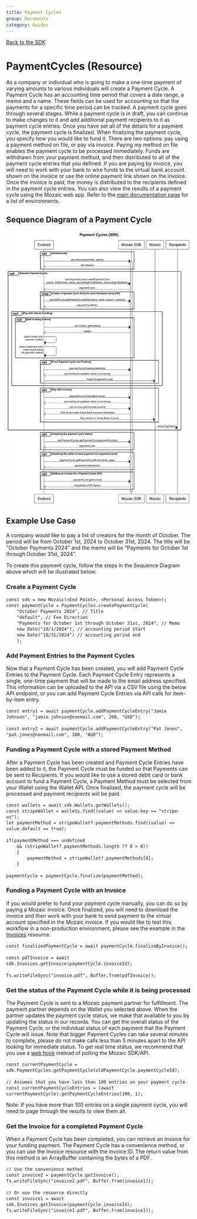 ```yaml
---
title: Payment Cycles
group: Documents
category: Guides
---
```


[Back to the SDK](../index.md)

# PaymentCycles (Resource)
As a company or individual who is going to make a one-time payment of varying amounts to various individuals will create a Payment Cycle. A Payment Cycle has an accounting time period that covers a date range, a memo and a name. These fields can be used for accounting so that the payments for a specific time period can be tracked. A payment cycle goes through several stages. While a payment cycle is in draft, you can continue to make changes to it and add additional payment recipients to it as payment cycle entries. Once you have set all of the details for a payment cycle, the payment cycle is finalized. When finalizing the payment cycle, you specify how you would like to fund it. There are two options: pay using a payment method on file, or pay via invoice. Paying my method on file enables the payment cycle to be processed immediately. Funds are withdrawn from your payment method, and then distributed to all of the payment cycle entries that you defined. If you are paying by invoice, you will need to work with your bank to wire funds to the virtual bank account shown on the invoice or use the online payment link shown on the invoice. Once the invoice is paid, the money is distributed to the recipients defined in the payment cycle entries. You can also view the results of a payment cycle using the Mozaic web app. Refer to the [main documentation page](../index.md) for a list of environments.

## Sequence Diagram of a Payment Cycle
![A sequence diagram of a payment cycle](../images/sequence.png)

## Example Use Case
A company would like to pay a list of creators for the month of October. The period will be from October 1st, 2024 to October 31st, 2024. The title will be “October Payments 2024” and the memo will be “Payments for October 1st through October 31st, 2024”. 

To create this payment cycle, follow the steps in the Sequence Diagram above which will be illustrated below.

### Create a Payment Cycle

```
const sdk = new Mozaic(<End Point>, <Personal Access Token>); 
const paymentCycle = PaymentCycles.createPaymentCycle(
    "October Payments 2024", // Title
    "default", // Fee Direction
    "Payments for October 1st through October 31st, 2024", // Memo
    new Date("10/1/2024"), // accounting period start
    new Date("10/31/2024") // accounting period end
    );
```

### Add Payment Entries to the Payment Cycles
Now that a Payment Cycle has been created, you will add Payment Cycle Entries to the Payment Cycle. Each Payment Cycle Entry represents a single, one-time payment that will be made to the email address specified. This information can be uploaded to the API via a CSV file using the below API endpoint, or you can add Payment Cycle Entries via API calls for item-by-item entry.

```
const entry1 = await paymentCycle.addPaymentCycleEntry("Jamie Johnson", "jamie.johnson@noemail.com", 200, "USD");

const entry2 = await paymentCycle.addPaymentCycleEntry("Pat Jones", "pat.jones@noemail.com", 100, "AUD");
```

### Funding a Payment Cycle with a stored Payment Method
After a Payment Cycle has been created and Payment Cycle Entries have been added to it, the Payment Cycle must be funded so that Payments can be sent to Recipients. If you would like to use a stored debit card or bank account to fund a Payment Cycle, a Payment Method must be selected from your Wallet using the Wallet API. Once finalized, the payment cycle will be processed and payment recipients will be paid. 

```
const wallets = await sdk.Wallets.getWallets();
const stripeWallet = wallets.find((value) => value.key == "stripe-us");
let paymentMethod = stripeWallet?.paymentMethods.find((value) => value.default == true);

if(paymentMethod === undefined 
    && (stripeWallet?.paymentMethods.length ?? 0 > 0))
    {
        paymentMethod = stripeWallet?.paymentMethods[0];
    }

paymentCycle = paymentCycle.finalize(paymentMethod);
```

### Funding a Payment Cycle with an Invoice
If you would prefer to fund your payment cycle manually, you can do so by paying a Mozaic invoice. Once finalized, you will need to download the invoice and then work with your bank to send payment to the virtual account specified in the Mozaic invoice. If you would like to test this workflow in a non-production environment, please see the example in the [Invoices](Invoices.md) resource.
```
const finalizedPaymentCycle = await paymentCycle.finalizeByInvoice();

const pdfInvoice = await sdk.Invoices.getInvoice(paymentCycle.invoiceId);

fs.writeFileSync("invoice.pdf", Buffer.from(pdfInvoice));
```

### Get the status of the Payment Cycle while it is being processed
The Payment Cycle is sent to a Mozaic payment partner for fulfillment. The payment partner depends on the Wallet you selected above. When the partner updates the payment cycle status, we make that available to you by updating the status in our records. You can get the overall status of the Payment Cycle, or the individual status of each payment that the Payment Cycle will issue. Note that bigger Payment Cycles can take several minutes to complete, please do not make calls less than 5 minutes apart to the API looking for immediate status. To get real time status, we recommend that you use a [web hook](../webhooks.md) instead of polling the Mozaic SDK/API.

```
const currentPaymentCycle = sdk.PaymentCycles.getPaymentCycle(oldPaymentCycle.paymentCycleId);

// Assumes that you have less than 100 entries on your payment cycle.
const currentPaymentCycleEntries = (await currentPaymentCycle).getPaymentCycleEntries(100, 1);
```

Note: If you have more than 100 entries on a single payment cycle, you will need to page through the results to view them all. 

### Get the Invoice for a completed Payment Cycle
When a Payment Cycle has been completed, you can retrieve an Invoice for your funding payment. The Payment Cycle has a convenience method, or you can use the Invoice resource with the invoice ID. The return value from this method is an ArrayBuffer containing the bytes of a PDF. 

```
// Use the convenience method
const invoice2 = paymentCycle.getInvoice();
fs.writeFileSync("invoice2.pdf", Buffer.from(invoice1));

// Or use the resource directly
const invoice1 = await sdk.Invoices.getInvoice(paymentCycle.invoiceId);
fs.writeFileSync("invoice1.pdf", Buffer.from(invoice1));
```








